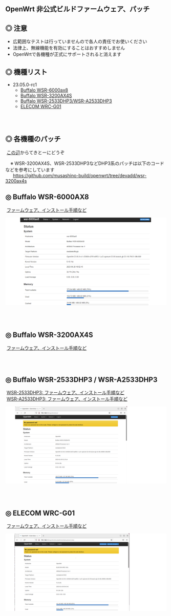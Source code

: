 ## OpenWrt 非公式ビルドファームウェア、パッチ

## ◎ 注意

* 広範囲なテストは行っていませんので各人の責任でお使いください  
* 法律上、無線機能を有効にすることはおすすめしません
* OpenWrtで各機種が正式にサポートされると消えます

## ◎ 機種リスト


* 23.05.0-rc1
   - [Buffalo WSR-6000ax8](#-buffalo-wsr-6000ax8)
   - [Buffalo WSR-3200AX4S](#-buffalo-wsr-3200ax4s)
   - [Buffalo WSR-2533DHP3/WSR-A2533DHP3](#-buffalo-wsr-2533dhp3--wsr-a2533dhp3)
   - [ELECOM WRC-G01](#-elecom-wrc-g01)

<br>
<br>

## ◎ 各機種のパッチ

&nbsp;[この辺](./patch/)からてきとーにどうぞ  

&nbsp;&nbsp;&nbsp; ※ WSR-3200AX4S、WSR-2533DHP3などDHP3系のパッチは以下のコードなどを参考にしています    
&nbsp;&nbsp;&nbsp;&nbsp;&nbsp; https://github.com/musashino-build/openwrt/tree/devadd/wsr-3200ax4s


## ◎ Buffalo WSR-6000AX8

&nbsp;[ファームウェア、インストール手順など](./openwrt-23.05.0-rc1_bin/buffalo_wsr-6000ax8/)  

![](images/wsr-6000ax8.png)

<br>
<br>

## ◎ Buffalo WSR-3200AX4S

&nbsp;[ファームウェア、インストール手順など](./openwrt-23.05.0-rc1_bin/buffalo_wsr-3200ax4s/)  

<br>
<br>

## ◎ Buffalo WSR-2533DHP3 / WSR-A2533DHP3

&nbsp;[WSR-2533DHP3: ファームウェア、インストール手順など](./openwrt-23.05.0-rc1_bin/buffalo_wsr-2533dhp3/)  
&nbsp;[WSR-A2533DHP3: ファームウェア、インストール手順など](./openwrt-23.05.0-rc1_bin/buffalo_wsr-a2533dhp3)  


![](images/wsr-2533dhp3.png)

<br>
<br>

## ◎ ELECOM WRC-G01

&nbsp;[ファームウェア、インストール手順など](./openwrt-23.05.0-rc1_bin/elecom_wrc-g01/)  

![](images/wrc-g01.png)

<br>
<br>